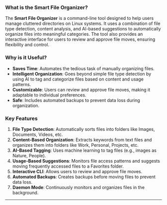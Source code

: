 
### **What is the Smart File Organizer?**
The **Smart File Organizer** is a command-line tool designed to help users manage cluttered directories on Linux systems. It uses a combination of file type detection, content analysis, and AI-based suggestions to automatically organize files into meaningful categories. The tool also provides an interactive interface for users to review and approve file moves, ensuring flexibility and control.

### **Why is it Useful?**
- **Saves Time**: Automates the tedious task of manually organizing files.
- **Intelligent Organization**: Goes beyond simple file type detection by using AI to tag and categorize files based on content and usage patterns.
- **Customizable**: Users can review and approve file moves, making it adaptable to individual preferences.
- **Safe**: Includes automated backups to prevent data loss during organization.

### **Key Features**
1. **File Type Detection**: Automatically sorts files into folders like Images, Documents, Videos, etc.
2. **Content-Based Organization**: Extracts keywords from text files and organizes them into folders like Work, Personal, Projects, etc.
3. **AI-Based Tagging**: Uses machine learning to tag files (e.g., images as Nature, People).
4. **Usage-Based Suggestions**: Monitors file access patterns and suggests moving frequently accessed files to a Favorites folder.
5. **Interactive CLI**: Allows users to review and approve file moves.
6. **Automated Backups**: Creates backups before moving files to prevent data loss.
7. **Daemon Mode**: Continuously monitors and organizes files in the background.

---


